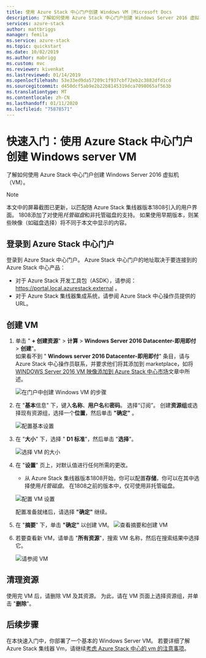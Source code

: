 ```yaml
---
title: 使用 Azure Stack 中心门户创建 Windows VM |Microsoft Docs
description: 了解如何使用 Azure Stack 中心门户创建 Windows Server 2016 虚拟机（VM）。
services: azure-stack
author: mattbriggs
manager: femila
ms.service: azure-stack
ms.topic: quickstart
ms.date: 10/02/2019
ms.author: mabrigg
ms.custom: mvc
ms.reviewer: kivenkat
ms.lastreviewed: 01/14/2019
ms.openlocfilehash: 53e33ed9da57209c1f937cbf72eb2c3882dfd1cd
ms.sourcegitcommit: d450dcf5ab9e2b22b8145319dca7098065af563b
ms.translationtype: MT
ms.contentlocale: zh-CN
ms.lasthandoff: 01/11/2020
ms.locfileid: "75878571"
---
```

# <a name="quickstart-create-a-windows-server-vm-with-the-azure-stack-hub-portal"></a>快速入门：使用 Azure Stack 中心门户创建 Windows server VM

了解如何使用 Azure Stack 中心门户创建 Windows Server 2016 虚拟机（VM）。

> [!NOTE]  
> 本文中的屏幕截图已更新，以匹配随 Azure Stack 集线器版本1808引入的用户界面。 1808添加了对使用*托管磁盘*和非托管磁盘的支持。 如果使用早期版本，则某些映像（如磁盘选择）将不同于本文中显示的内容。  


## <a name="sign-in-to-the-azure-stack-hub-portal"></a>登录到 Azure Stack 中心门户

登录到 Azure Stack 中心门户。 Azure Stack 中心门户的地址取决于要连接到的 Azure Stack 中心产品：

* 对于 Azure Stack 开发工具包（ASDK），请参阅： https://portal.local.azurestack.external 。
* 对于 Azure Stack 集线器集成系统，请参阅 Azure Stack 中心操作员提供的 URL。

## <a name="create-a-vm"></a>创建 VM

1. 单击 " **+ 创建资源**" > **计算** > **Windows Server 2016 Datacenter-即用即付** > **创建**"。 <br> 如果看不到 " **Windows server 2016 Datacenter-即用即付**" 条目，请与 Azure Stack 中心操作员联系，并要求他们将其添加到 marketplace，如将[WINDOWS Server 2016 VM 映像添加到 Azure Stack 中心市场](../operator/azure-stack-create-and-publish-marketplace-item.md)文章中所述。

    ![在门户中创建 Windows VM 的步骤](media/azure-stack-quick-windows-portal/image01.png)

2. 在 "**基本**信息" 下，键入**名称**、**用户名**和**密码**。 选择“订阅”。 创建**资源组**或选择现有资源组，选择一个**位置**，然后单击 **"确定"** 。

    ![配置基本设置](media/azure-stack-quick-windows-portal/image02.png)

3. 在 "**大小**" 下，选择 " **D1 标准**"，然后单击 "**选择**"。  

    ![选择 VM 的大小](media/azure-stack-quick-windows-portal/image03.png)

4. 在 "**设置**" 页上，对默认值进行任何所需的更改。
   - 从 Azure Stack 集线器版本1808开始，你可以配置**存储**，你可以在其中选择使用*托管磁盘*。 在1808之前的版本中，仅可使用非托管磁盘。  

   ![配置 VM 设置](media/azure-stack-quick-windows-portal/image04.png)  

   配置准备就绪后，请选择 **"确定"** 继续。

5. 在 "**摘要**" 下，单击 **"确定"** 以创建 VM。
    ![查看摘要和创建 VM](media/azure-stack-quick-windows-portal/image05.png)

6. 若要查看新 VM，请单击 "**所有资源**"，搜索 VM 名称，然后在搜索结果中选择它。

    ![请参阅 VM](media/azure-stack-quick-windows-portal/image06.png)

## <a name="clean-up-resources"></a>清理资源

使用完 VM 后，请删除 VM 及其资源。 为此，请在 VM 页面上选择资源组，并单击 "**删除**"。

## <a name="next-steps"></a>后续步骤

在本快速入门中，你部署了一个基本的 Windows Server VM。 若要详细了解 Azure Stack 集线器 Vm，请继续[考虑 Azure Stack 中心的 vm 的注意事项](azure-stack-vm-considerations.md)。
